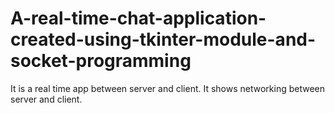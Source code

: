 # A-real-time-chat-application-created-using-tkinter-module-and-socket-programming
It is a real time app between server and client. It shows networking between server and client.
